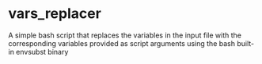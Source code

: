 # vars_replacer
A simple bash script that replaces the variables in the input file with the corresponding variables provided as script arguments using the bash built-in envsubst binary
